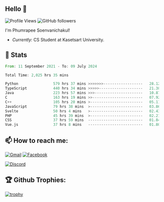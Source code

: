 
<h2>Hello 👋</h2> 

![Profile Views](https://komarev.com/ghpvc/?username=Homiez09&label=Profile%20views&color=0e75b6&style=flat)
![GitHub followers](https://img.shields.io/github/followers/HomieZ09.svg?style=social&label=Follow)


I'm Phumrapee Soenvanichakul!

- <i>Currently:</i> CS Student at Kasetsart University.

<h2>👀 Stats</h2>

<!--START_SECTION:waka-->

```rust
From: 11 September 2021 - To: 09 July 2024

Total Time: 2,025 hrs 35 mins

Python                579 hrs 37 mins >>>>>>>------------------   28.12 %
TypeScript            440 hrs 34 mins >>>>>--------------------   21.38 %
Java                  223 hrs 57 mins >>>----------------------   10.87 %
C                     163 hrs 19 mins >>-----------------------   07.92 %
C++                   105 hrs 20 mins >------------------------   05.11 %
JavaScript            79 hrs 38 mins  >------------------------   03.86 %
Svelte                50 hrs 4 mins   >------------------------   02.43 %
PHP                   45 hrs 39 mins  >------------------------   02.21 %
CSS                   37 hrs 59 mins  -------------------------   01.84 %
Vue.js                37 hrs 8 mins   -------------------------   01.80 %
```

<!--END_SECTION:waka-->

<h2>📫 How to reach me:</h2>

<a href="mailto:phumrapeesoen1@gmail.com">![Gmail](https://img.shields.io/badge/Gmail-D14836?style=for-the-badge&logo=gmail&logoColor=white)</a> 
<a href="https://web.facebook.com/phumrapee.soenvanichakul.3/">![Facebook](https://img.shields.io/badge/Facebook-4267B2?style=for-the-badge&logo=facebook&logoColor=white)</a>

<a href="https://discord.gg/EWnAEUtFVm">![Discord](https://discord.c99.nl/widget/theme-1/297740667784921089.png)</a> 

<h2>🏆 Github Trophies:</h2>

[![trophy](https://github-profile-trophy.vercel.app/?username=Homiez09&theme=discord&row=1)](https://github.com/ryo-ma/github-profile-trophy)
